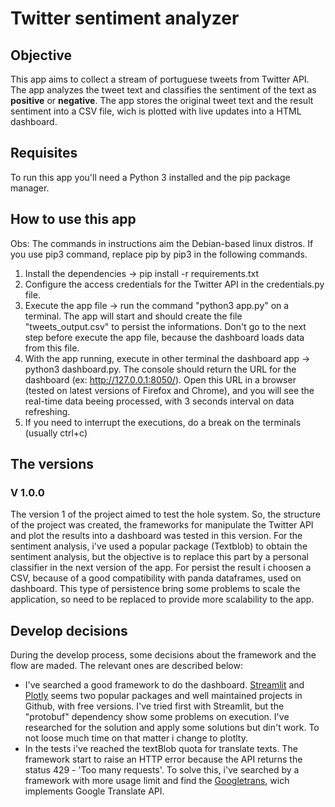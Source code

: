 # Twitter sentiment analyzer

## Objective
This app aims to collect a stream of portuguese tweets from Twitter API. The app analyzes the tweet text and classifies the sentiment of the text as **positive** or **negative**. The app stores the original tweet text and the result sentiment into a CSV file, wich is plotted with live updates into a HTML dashboard.

## Requisites
To run this app you'll need a Python 3 installed and the pip package manager.

## How to use this app
Obs: The commands in instructions aim the Debian-based linux distros. If you use pip3 command, replace pip by pip3 in the following commands.

1. Install the dependencies -> pip install -r requirements.txt
2. Configure the access credentials for the Twitter API in the credentials.py file.
3. Execute the app file -> run the command "python3 app.py" on a terminal. The app will start and should create the file "tweets_output.csv" to persist the informations. Don't go to the next step before execute the app file, because the dashboard loads data from this file.
4. With the app running, execute in other terminal the dashboard app -> python3 dashboard.py. The console should return the URL for the dashboard (ex: http://127.0.0.1:8050/). Open this URL in a browser (tested on latest versions of Firefox and Chrome), and you will see the real-time data beeing processed, with 3 seconds interval on data refreshing.
5. If you need to interrupt the executions, do a break on the terminals (usually ctrl+c)

## The versions

### V 1.0.0
The version 1 of the project aimed to test the hole system. So, the structure of the project was created, the frameworks for manipulate the Twitter API and plot the results into a dashboard was tested in this version. 
For the sentiment analysis, i've used a popular package (Textblob) to obtain the sentiment analysis, but the objective is to replace this part by a personal classifier in the next version of the app.
For persist the result i choosen a CSV, because of a good compatibility with panda dataframes, used on dashboard. This type of persistence bring some problems to scale the application, so need to be replaced to provide more scalability to the app.

## Develop decisions
During the develop process, some decisions about the framework and the flow are maded. The relevant ones are described below:
* I've searched a good framework to do the dashboard. [Streamlit](https://www.streamlit.io/) and [Plotly](https://plotly.com/) seems two popular packages and well maintained projects in Github, with free versions. I've tried first with Streamlit, but the "protobuf" dependency show some problems on execution. I've researched for the solution and apply some solutions but din't work. To not loose much time on that matter i change to plotlty.
* In the tests i've reached the textBlob quota for translate texts. The framework start to raise an HTTP error because the API returns the status 429 - 'Too many requests'. To solve this, i've searched by a framework with more usage limit and find the [Googletrans](https://py-googletrans.readthedocs.io/en/latest/), wich implements Google Translate API.